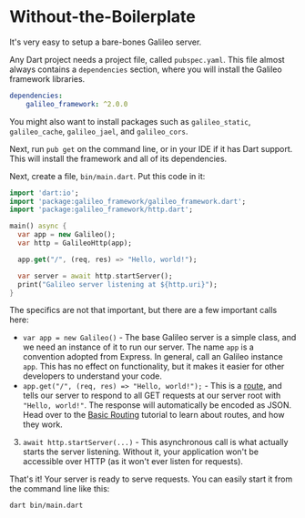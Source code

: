 # Without-the-Boilerplate

It's very easy to setup a bare-bones Galileo server.

Any Dart project needs a project file, called `pubspec.yaml`. This file almost always contains a `dependencies` section, where you will install the Galileo framework libraries.

```yaml
dependencies:
    galileo_framework: ^2.0.0
```

You might also want to install packages such as `galileo_static`, `galileo_cache`, `galileo_jael`, and `galileo_cors`.

Next, run `pub get` on the command line, or in your IDE if it has Dart support. This will install the framework and all of its dependencies.

Next, create a file, `bin/main.dart`. Put this code in it:

```dart
import 'dart:io';
import 'package:galileo_framework/galileo_framework.dart';
import 'package:galileo_framework/http.dart';

main() async {
  var app = new Galileo();
  var http = GalileoHttp(app);

  app.get("/", (req, res) => "Hello, world!");

  var server = await http.startServer();
  print("Galileo server listening at ${http.uri}");
}
```

The specifics are not that important, but there are a few important calls here:

* `var app = new Galileo()` - The base Galileo server is a simple class, and we need an instance of it to run our server. The name `app` is a convention adopted from Express. In general, call an Galileo instance `app`. This has no effect on functionality, but it makes it easier for other developers to understand your code.
* `app.get("/", (req, res) => "Hello, world!");` - This is a [route](basic-routing.md), and tells our server to respond to all GET requests at our server root with `"Hello, world!"`. The response will automatically be encoded as JSON. Head over to the [Basic Routing](basic-routing.md) tutorial to learn about routes, and how they work.
3. `await http.startServer(...)` - This asynchronous call is what actually starts the server listening. Without it, your application won't be accessible over HTTP \(as it won't ever listen for requests\).

That's it! Your server is ready to serve requests. You can easily start it from the command line like this:

```text
dart bin/main.dart
```

